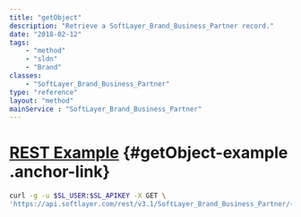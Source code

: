 ```yaml
---
title: "getObject"
description: "Retrieve a SoftLayer_Brand_Business_Partner record."
date: "2018-02-12"
tags:
    - "method"
    - "sldn"
    - "Brand"
classes:
    - "SoftLayer_Brand_Business_Partner"
type: "reference"
layout: "method"
mainService : "SoftLayer_Brand_Business_Partner"
---
```


# [REST Example](#getObject-example) <a href="/article/rest/"><i class="fas fa-question"></i></a> {#getObject-example .anchor-link} 
```bash
curl -g -u $SL_USER:$SL_APIKEY -X GET \
'https://api.softlayer.com/rest/v3.1/SoftLayer_Brand_Business_Partner/{SoftLayer_Brand_Business_PartnerID}/getObject'
```
